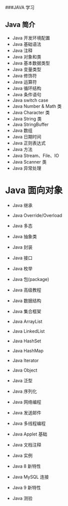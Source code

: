 ###JAVA 学习
## Java 简介
* Java 开发环境配置
* Java 基础语法
* Java 注释
*  Java 对象和类
* Java 基本数据类型
* Java 变量类型
* Java 修饰符
* Java 运算符
* Java 循环结构
* Java 条件语句
* Java switch case
* Java Number & Math 类
* Java Character 类
* Java String 类
* Java StringBuffer
* Java 数组
* Java 日期时间
* Java 正则表达式
* Java 方法
* Java Stream、File、IO
* Java Scanner 类
* Java 异常处理

# Java 面向对象
* Java 继承
* Java Override/Overload
* Java 多态
* Java 抽象类
* Java 封装
* Java 接口
* Java 枚举
* Java 包(package)

* Java 高级教程
* Java 数据结构
* Java 集合框架
* Java ArrayList
* Java LinkedList
* Java HashSet
* Java HashMap
* Java Iterator
* Java Object
* Java 泛型
* Java 序列化
* Java 网络编程
* Java 发送邮件
* Java 多线程编程
* Java Applet 基础
* Java 文档注释
* Java 实例
* Java 8 新特性
* Java MySQL 连接
* Java 9 新特性
* Java 测验
